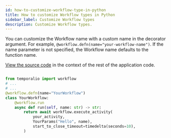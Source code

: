 ```yaml
---
id: how-to-customize-workflow-type-in-python
title: How to customize Workflow types in Python
sidebar_label: Customize Workflow types
description: Customize Workflow types.
---
```


<!-- DO NOT EDIT THIS FILE DIRECTLY.
THIS FILE IS GENERATED from https://github.com/temporalio/documentation/blob/main/sample-apps/python/your_app/your_workflows_dacx.py. -->

You can customize the Workflow name with a custom name in the decorator argument. For example, `@workflow.defn(name="your-workflow-name")`. If the name parameter is not specified, the Workflow name defaults to the function name.

<div class="copycode-notice-container"><a href="https://github.com/temporalio/documentation/blob/main/sample-apps/python/your_app/your_workflows_dacx.py">View the source code</a> in the context of the rest of the application code.</div>

```python

from temporalio import workflow
# ...
# ...
@workflow.defn(name="YourWorkflow")
class YourWorkflow:
    @workflow.run
    async def run(self, name: str) -> str:
        return await workflow.execute_activity(
            your_activity,
            YourParams("Hello", name),
            start_to_close_timeout=timedelta(seconds=10),
        )
```

